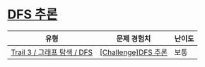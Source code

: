 # [DFS 추론](https://www.codetree.ai/trails/complete/curated-cards/challenge-dfs-for-adjust-list)

|유형|문제 경험치|난이도|
|---|---|---|
|[Trail 3 / 그래프 탐색 / DFS](https://www.codetree.ai/trail-info/novice-high/)|[[Challenge]DFS 추론](https://www.codetree.ai/trails/complete/curated-cards/challenge-dfs-for-adjust-list/)|보통|

